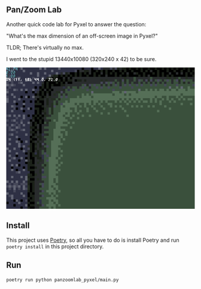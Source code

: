 ## Pan/Zoom Lab

Another quick code lab for Pyxel to answer the question:

"What's the max dimension of an off-screen image in Pyxel?"

TLDR; There's virtually no max.

I went to the stupid 13440x10080 (320x240 x 42) to be sure.

![Tech Demo](demo01.gif)


## Install

This project uses [Poetry](https://python-poetry.org "At last python has more or less caught up with modernity about dependency management"), so all you have to do is install Poetry and run `poetry install` in this project directory.

## Run

`poetry run python panzoomlab_pyxel/main.py`

